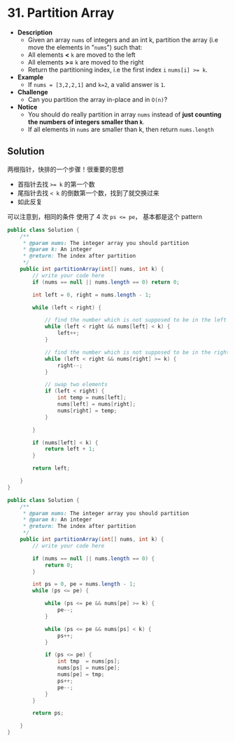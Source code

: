 # 31. Partition Array

- **Description**
    - Given an array `nums` of integers and an int k, partition the array (i.e move the elements in "`nums`") such that:
    - All elements **<** `k` are moved to the left
    - All elements **>=** `k` are moved to the right
    - Return the partitioning index, i.e the first index `i` `nums[i] >= k`.
- **Example**
    - If `nums = [3,2,2,1]` and `k=2`, a valid answer is `1`.
- **Challenge**
    - Can you partition the array in-place and in `O(n)`?
- **Notice**
    - You should do really partition in array `nums` instead of **just counting the numbers of integers smaller than `k`**.
    - If all elements in `nums` are smaller than k, then return `nums.length`

## Solution

两根指针，快排的一个步骤！很重要的思想

- 首指针去找 `>= k` 的第一个数
- 尾指针去找 `< k` 的倒数第一个数，找到了就交换过来
- 如此反复

可以注意到，相同的条件 使用了 4 次 `ps <= pe`， 基本都是这个 pattern


```java
public class Solution {
    /**
     * @param nums: The integer array you should partition
     * @param k: An integer
     * @return: The index after partition
     */
    public int partitionArray(int[] nums, int k) {
        // write your code here
        if (nums == null || nums.length == 0) return 0;

        int left = 0, right = nums.length - 1;

        while (left < right) {

            // find the number which is not supposed to be in the left
            while (left < right && nums[left] < k) {
                left++;
            }

            // find the number which is not supposed to be in the right
            while (left < right && nums[right] >= k) {
                right--;
            }

            // swap two elements
            if (left < right) {
                int temp = nums[left];
                nums[left] = nums[right];
                nums[right] = temp;
            }

        }

        if (nums[left] < k) {
            return left + 1;
        }

        return left;

    }
}
```


```java
public class Solution {
    /**
     * @param nums: The integer array you should partition
     * @param k: An integer
     * @return: The index after partition
     */
    public int partitionArray(int[] nums, int k) {
        // write your code here

        if (nums == null || nums.length == 0) {
            return 0;
        }

        int ps = 0, pe = nums.length - 1;
        while (ps <= pe) {

            while (ps <= pe && nums[pe] >= k) {
                pe--;
            }

            while (ps <= pe && nums[ps] < k) {
                ps++;
            }

            if (ps <= pe) {
                int tmp  = nums[ps];
                nums[ps] = nums[pe];
                nums[pe] = tmp;
                ps++;
                pe--;
            }
        }

        return ps;

    }
}
```

